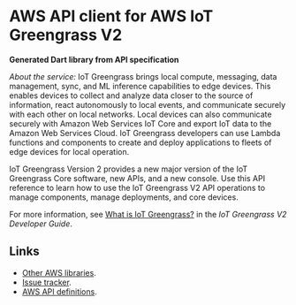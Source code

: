 # AWS API client for AWS IoT Greengrass V2

**Generated Dart library from API specification**

*About the service:*
IoT Greengrass brings local compute, messaging, data management, sync, and
ML inference capabilities to edge devices. This enables devices to collect
and analyze data closer to the source of information, react autonomously to
local events, and communicate securely with each other on local networks.
Local devices can also communicate securely with Amazon Web Services IoT
Core and export IoT data to the Amazon Web Services Cloud. IoT Greengrass
developers can use Lambda functions and components to create and deploy
applications to fleets of edge devices for local operation.

IoT Greengrass Version 2 provides a new major version of the IoT Greengrass
Core software, new APIs, and a new console. Use this API reference to learn
how to use the IoT Greengrass V2 API operations to manage components, manage
deployments, and core devices.

For more information, see <a
href="https://docs.aws.amazon.com/greengrass/v2/developerguide/what-is-iot-greengrass.html">What
is IoT Greengrass?</a> in the <i>IoT Greengrass V2 Developer Guide</i>.

## Links

- [Other AWS libraries](https://github.com/agilord/aws_client/tree/master/generated).
- [Issue tracker](https://github.com/agilord/aws_client/issues).
- [AWS API definitions](https://github.com/aws/aws-sdk-js/tree/master/apis).
